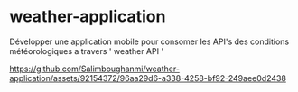 # weather-application
Développer une application mobile pour consomer les API's des conditions météorologiques a travers ' weather API '


https://github.com/Salimboughanmi/weather-application/assets/92154372/96aa29d6-a338-4258-bf92-249aee0d2438

